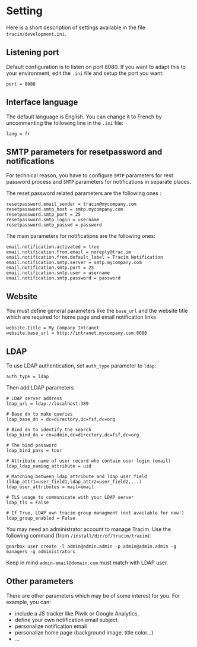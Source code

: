# Setting #

Here is a short description of settings available in the file `tracim/development.ini`.

## Listening port ##

Default configuration is to listen on port 8080. If you want to adapt this to your environment, edit the `.ini` file and setup the port you want:

    port = 8080

## Interface language ##

The default language is English. You can change it to French by uncommenting the following line in the `.ini` file:

    lang = fr

## SMTP parameters for resetpassword and notifications ##

For technical reason, you have to configure `SMTP` parameters for rest password process and `SMTP` parameters for notifications in separate places.

The reset password related parameters are the following ones :

    resetpassword.email_sender = tracim@mycompany.com
    resetpassword.smtp_host = smtp.mycompany.com
    resetpassword.smtp_port = 25
    resetpassword.smtp_login = username
    resetpassword.smtp_passwd = password

The main parameters for notifications are the following ones:

    email.notification.activated = true
    email.notification.from.email = noreply@trac.im
    email.notification.from.default_label = Tracim Notification
    email.notification.smtp.server = smtp.mycompany.com
    email.notification.smtp.port = 25
    email.notification.smtp.user = username
    email.notification.smtp.password = password

## Website ##

You must define general parameters like the `base_url` and the website title which are required for home page and email notification links

    website.title = My Company Intranet
    website.base_url = http://intranet.mycompany.com:8080

## LDAP ##

To use LDAP authentication, set `auth_type` parameter to `ldap`:

    auth_type = ldap

Then add LDAP parameters

    # LDAP server address
    ldap_url = ldap://localhost:389

    # Base dn to make queries
    ldap_base_dn = dc=directory,dc=fsf,dc=org

    # Bind dn to identify the search
    ldap_bind_dn = cn=admin,dc=directory,dc=fsf,dc=org

    # The bind password
    ldap_bind_pass = toor

    # Attribute name of user record who contain user login (email)
    ldap_ldap_naming_attribute = uid

    # Matching between ldap attribute and ldap user field (ldap_attr1=user_field1,ldap_attr2=user_field2,...)
    ldap_user_attributes = mail=email

    # TLS usage to communicate with your LDAP server
    ldap_tls = False

    # If True, LDAP own tracim group managment (not available for now!)
    ldap_group_enabled = False

You may need an administrator account to manage Tracim. Use the following command (from ``/install/dir/of/tracim/tracim``):

    gearbox user create -l admin@admin.admin -p admin@admin.admin -g managers -g administrators

Keep in mind `admin-email@domain.com` must match with LDAP user.

## Other parameters  ##

There are other parameters which may be of some interest for you. For example, you can:

* include a JS tracker like Piwik or Google Analytics,
* define your own notification email subject
* personalize notification email
* personalize home page (background image, title color...)
* ...
